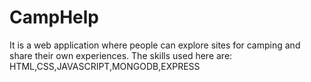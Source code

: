 # CampHelp
It is a web application where people can explore sites for camping and share their own 
experiences.
The skills used here are:
HTML,CSS,JAVASCRIPT,MONGODB,EXPRESS
